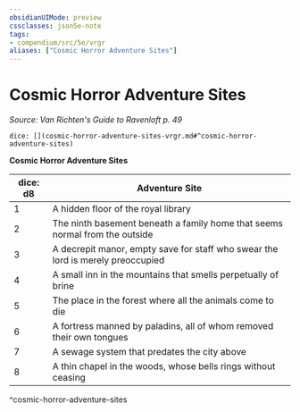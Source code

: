 ```yaml
---
obsidianUIMode: preview
cssclasses: json5e-note
tags:
- compendium/src/5e/vrgr
aliases: ["Cosmic Horror Adventure Sites"]
---
```

# Cosmic Horror Adventure Sites
*Source: Van Richten's Guide to Ravenloft p. 49* 

`dice: [](cosmic-horror-adventure-sites-vrgr.md#^cosmic-horror-adventure-sites)`

**Cosmic Horror Adventure Sites**

| dice: d8 | Adventure Site |
|----------|----------------|
| 1 | A hidden floor of the royal library |
| 2 | The ninth basement beneath a family home that seems normal from the outside |
| 3 | A decrepit manor, empty save for staff who swear the lord is merely preoccupied |
| 4 | A small inn in the mountains that smells perpetually of brine |
| 5 | The place in the forest where all the animals come to die |
| 6 | A fortress manned by paladins, all of whom removed their own tongues |
| 7 | A sewage system that predates the city above |
| 8 | A thin chapel in the woods, whose bells rings without ceasing |
^cosmic-horror-adventure-sites
